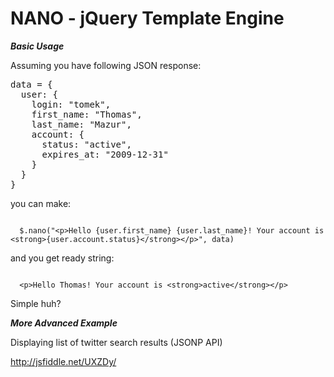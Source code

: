 NANO - jQuery Template Engine
=============================

***Basic Usage***

Assuming you have following JSON response:

<pre>
data = {
  user: {
    login: "tomek",
    first_name: "Thomas",
    last_name: "Mazur",
    account: {
      status: "active",
      expires_at: "2009-12-31"
    }
  }
}  
</pre>

you can make:

<code>
  $.nano("&lt;p&gt;Hello {user.first_name} {user.last_name}! Your account is &lt;strong&gt;{user.account.status}&lt;/strong&gt;&lt;/p&gt;", data)
</code>

and you get ready string:

<code>
  &lt;p&gt;Hello Thomas! Your account is &lt;strong&gt;active&lt;/strong&gt;&lt;/p&gt;
</code>

Simple huh?

***More Advanced Example***


Displaying list of twitter search results (JSONP API)

http://jsfiddle.net/UXZDy/
